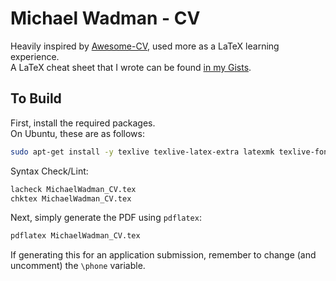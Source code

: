 # Michael Wadman - CV

Heavily inspired by [Awesome-CV](https://github.com/posquit0/Awesome-CV), used more as a LaTeX learning experience.  
A LaTeX cheat sheet that I wrote can be found [in my Gists](https://gist.github.com/mwadman/a3443e3a6e5ceac57ac4961d6c607e0e).

## To Build

First, install the required packages.  
On Ubuntu, these are as follows:

```bash
sudo apt-get install -y texlive texlive-latex-extra latexmk texlive-fonts-extra lacheck chktex
```

Syntax Check/Lint:

```bash
lacheck MichaelWadman_CV.tex
chktex MichaelWadman_CV.tex
```

Next, simply generate the PDF using `pdflatex`:

```bash
pdflatex MichaelWadman_CV.tex
```

If generating this for an application submission, remember to change (and uncomment) the `\phone` variable.
